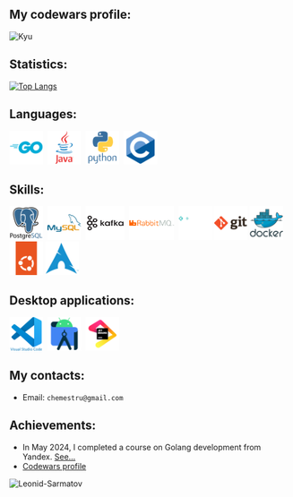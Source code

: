 ## My codewars profile:
![Kyu](https://www.codewars.com/users/docent_204/badges/large?logo=false)

## Statistics:
[![Top Langs](https://github-readme-stats.vercel.app/api/top-langs/?username=Leonid-Sarmatov&layout=donut&langs_count=8)](https://github.com/anuraghazra/github-readme-stats)

## Languages:
<div>
  <img src="https://raw.githubusercontent.com/devicons/devicon/1119b9f84c0290e0f0b38982099a2bd027a48bf1/icons/go/go-original-wordmark.svg" title="Go" alt="Go" width="60" height="60"/>&nbsp;
  <img src="https://github.com/devicons/devicon/blob/master/icons/java/java-original-wordmark.svg" title="Java" alt="Java" width="60" height="60"/>&nbsp;
  <img src="https://raw.githubusercontent.com/devicons/devicon/1119b9f84c0290e0f0b38982099a2bd027a48bf1/icons/python/python-original-wordmark.svg" title="Python" alt="Python" width="60" height="60"/>&nbsp;
  <img src="https://github.com/devicons/devicon/blob/master/icons/c/c-original.svg"title="C" alt="C" width="60" height="60"/>&nbsp;
</div>

## Skills:
<div>
  <img src="https://github.com/devicons/devicon/blob/master/icons/postgresql/postgresql-original-wordmark.svg" title="PostgreSQL"  alt="PostgreSQL" width="60" height="60"/>&nbsp;
  <img src="https://github.com/devicons/devicon/blob/master/icons/mysql/mysql-original-wordmark.svg" title="MySQL"  alt="MySQL" width="60" height="60"/>&nbsp;
  <img src="https://github.com/devicons/devicon/blob/master/icons/apachekafka/apachekafka-original-wordmark.svg" title="Apachekafka"  alt="Apachekafka" width="70" height="60"/>&nbsp;
  <img src="https://github.com/devicons/devicon/blob/master/icons/rabbitmq/rabbitmq-original-wordmark.svg" title="RabbitMQ"  alt="RabbitMQ" width="80" height="60"/>&nbsp;
  <img src="https://github.com/devicons/devicon/blob/master/icons/grpc/grpc-original.svg" title="GRPC" **alt="GRPC" width="60" height="60"/>
  <img src="https://github.com/devicons/devicon/blob/master/icons/git/git-original-wordmark.svg" title="Git" **alt="Git" width="60" height="60"/>
  <img src="https://github.com/devicons/devicon/blob/master/icons/docker/docker-original-wordmark.svg" title="Docker" **alt="Docker" width="60" height="60"/>
  <img src="https://github.com/devicons/devicon/blob/master/icons/ubuntu/ubuntu-original.svg" title="Ubuntu" **alt="Ubuntu" width="60" height="60"/>
  <img src="https://github.com/devicons/devicon/blob/master/icons/archlinux/archlinux-original.svg" title="Arch" **alt="Arch" width="60" height="60"/>
</div>

## Desktop applications:
<div>
  <img src="https://github.com/devicons/devicon/blob/master/icons/vscode/vscode-original-wordmark.svg" title="VSCode"  alt="VSCode" width="60" height="60"/>&nbsp;
  <img src="https://github.com/devicons/devicon/blob/master/icons/androidstudio/androidstudio-original.svg" title="androidstudio"  alt="androidstudio" width="60" height="60"/>&nbsp;
  <img src="https://github.com/devicons/devicon/blob/master/icons/jetbrains/jetbrains-original.svg" title="jetbrains"  alt="jetbrains" width="60" height="60"/>&nbsp;
</div>

## My contacts:
- Email: ```chemestru@gmail.com```

## Achievements:
- In May 2024, I completed a course on Golang development from Yandex. [See...](https://github.com/Leonid-Sarmatov/my-images/blob/master/729544474.pdf)
- [Codewars profile](https://www.codewars.com/users/docent_204)

<p align="left"> <img src="https://komarev.com/ghpvc/?username=Leonid-Sarmatov&label=Profile%20views&color=0e75b6&style=flat" alt="Leonid-Sarmatov" /> </p>
<!--
**Leonid-Sarmatov/Leonid-Sarmatov** is a ✨ _special_ ✨ repository because its `README.md` (this file) appears on your GitHub profile.

Here are some ideas to get you started:

- 🔭 I’m currently working on ...
- 🌱 I’m currently learning ...
- 👯 I’m looking to collaborate on ...
- 🤔 I’m looking for help with ...
- 💬 Ask me about ...
- 📫 How to reach me: ...
- 😄 Pronouns: ...
- ⚡ Fun fact: ...
-->



MyProject/
├── FreeRTOS/
│   ├── Source/
│   │   ├── include/
│   │   ├── portable/
│   │   │   ├── GCC/
│   │   │   │   └── ARM_CM3/
│   │   │   └── MemMang/
│   │   │       ├── heap_1.c
│   │   │       ├── heap_2.c
│   │   │       ├── heap_3.c
│   │   │       ├── heap_4.c
│   │   │       └── heap_5.c
│   │   ├── croutine.c
│   │   ├── list.c
│   │   ├── queue.c
│   │   ├── tasks.c
│   │   ├── timers.c
│   │   └── ...
│   ├── CMSIS_RTOS/
│   │   ├── include/
│   │   ├── os.h
│   │   ├── os.c
│   │   └── ...
├── Inc/
│   ├── stm32f1xx_hal_conf.h
│   ├── stm32f1xx_it.h
│   ├── main.h
│   ├── FreeRTOSConfig.h
│   └── ...
├── Src/
│   ├── main.c
│   ├── stm32f1xx_hal_msp.c
│   ├── stm32f1xx_it.c
│   ├── startup_stm32f103xx.s
│   ├── system_stm32f1xx.c
│   └── ...
├── Makefile
└── README.md





#include "main.h"
#include "cmsis_os.h"

// Определение светодиода (предполагаем, что он подключен к порту GPIOA, пину 5)
#define LED_PIN GPIO_PIN_5
#define LED_GPIO_PORT GPIOA

void SystemClock_Config(void);
void MX_GPIO_Init(void);
void StartDefaultTask(void *argument);

int main(void)
{
  HAL_Init();
  SystemClock_Config();
  MX_GPIO_Init();

  osKernelInitialize();

  // Создание задачи мигания светодиодом
  osThreadDef(defaultTask, StartDefaultTask, osPriorityNormal, 0, 128);
  osThreadCreate(osThread(defaultTask), NULL);

  osKernelStart();

  while (1)
  {
  }
}

void StartDefaultTask(void *argument)
{
  HAL_GPIO_WritePin(LED_GPIO_PORT, LED_PIN, GPIO_PIN_RESET);

  for (;;)
  {
    HAL_GPIO_TogglePin(LED_GPIO_PORT, LED_PIN);
    osDelay(500);
  }
}

void SystemClock_Config(void)
{
  // Настройка тактового сигнала (этот код обычно генерируется CubeMX)
}

void MX_GPIO_Init(void)
{
  GPIO_InitTypeDef GPIO_InitStruct = {0};
  __HAL_RCC_GPIOA_CLK_ENABLE();

  GPIO_InitStruct.Pin = LED_PIN;
  GPIO_InitStruct.Mode = GPIO_MODE_OUTPUT_PP;
  GPIO_InitStruct.Pull = GPIO_NOPULL;
  GPIO_InitStruct.Speed = GPIO_SPEED_FREQ_LOW;
  HAL_GPIO_Init(LED_GPIO_PORT, &GPIO_InitStruct);
}





#ifndef FREERTOS_CONFIG_H
#define FREERTOS_CONFIG_H

#include "stm32f1xx.h"

// Конфигурация FreeRTOS
#define configUSE_PREEMPTION            1
#define configUSE_IDLE_HOOK             0
#define configUSE_TICK_HOOK             0
#define configCPU_CLOCK_HZ              ( SystemCoreClock )
#define configTICK_RATE_HZ              ( ( TickType_t ) 1000 )
#define configMAX_PRIORITIES            ( 5 )
#define configMINIMAL_STACK_SIZE        ( ( unsigned short ) 130 )
#define configTOTAL_HEAP_SIZE           ( ( size_t ) ( 10 * 1024 ) )
#define configMAX_TASK_NAME_LEN         ( 10 )
#define configUSE_16_BIT_TICKS          0
#define configIDLE_SHOULD_YIELD         1
#define configUSE_MUTEXES               1
#define configQUEUE_REGISTRY_SIZE       8
#define configCHECK_FOR_STACK_OVERFLOW  0
#define configUSE_RECURSIVE_MUTEXES     1
#define configUSE_MALLOC_FAILED_HOOK    0
#define configUSE_APPLICATION_TASK_TAG  0
#define configUSE_COUNTING_SEMAPHORES   1

// Конфигурация системных обработчиков
#define configUSE_PORT_OPTIMISED_TASK_SELECTION 1
#define configUSE_TICKLESS_IDLE                 0
#define configUSE_STATS_FORMATTING_FUNCTIONS    1

// Прерывания
#define configKERNEL_INTERRUPT_PRIORITY         255
#define configMAX_SYSCALL_INTERRUPT_PRIORITY    191 // эквивалент 0xC0, 3 << 5
#define configLIBRARY_KERNEL_INTERRUPT_PRIORITY 15

#endif /* FREERTOS_CONFIG_H */




